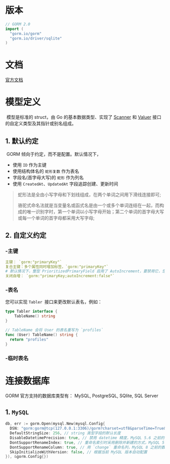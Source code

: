 # 版本

```go
// GORM 2.0
import (
  "gorm.io/gorm"
  "gorm.io/driver/sqlite"
)
```

# 文档

[官方文档](https://learnku.com/docs/gorm/v2/)

# 模型定义

​		模型是标准的 struct，由 Go 的基本数据类型、实现了 [Scanner](https://pkg.go.dev/database/sql/?tab=doc#Scanner) 和 [Valuer](https://pkg.go.dev/database/sql/driver#Valuer) 接口的自定义类型及其指针或别名组成。

## 1. 默认约定

​		GORM 倾向于约定，而不是配置。默认情况下，

- 使用 `ID` 作为主键
- 使用结构体名的 `蛇形复数` 作为表名
- 字段名(首字母大写)的 `蛇形` 作为列名
- 使用 `CreatedAt`、`UpdatedAt` 字段追踪创建、更新时间

> 蛇形法是全由小写字母和下划线组成，在两个单词之间用下滑线连接即可;
>
> 骆驼式命名法就是当变量名或函式名是由一个或多个单词连结在一起，而构成的唯一识别字时，第一个单词以小写字母开始；第二个单词的首字母大写或每一个单词的首字母都采用大写字母;

## 2. 自定义约定

### -主键

```yaml
主键： `gorm:"primaryKey"`
复合主键：多个属性同时增加标签，`gorm:"primaryKey"`
# 默认情况下，整型 PrioritizedPrimaryField 启用了 AutoIncrement，要禁用它，您需要为整型字段关闭 autoIncrement:false
关闭自增： `gorm:"primaryKey;autoIncrement:false"`
```

### -表名

您可以实现 `Tabler `接口来更改默认表名，例如：

```go
type Tabler interface {
    TableName() string
}

// TableName 会将 User 的表名重写为 `profiles`
func (User) TableName() string {
  return "profiles"
}
```

### -临时表名

# 连接数据库

GORM 官方支持的数据库类型有： MySQL, PostgreSQL, SQlite, SQL Server

## 1. `MySQL`

```go
db, err := gorm.Open(mysql.New(mysql.Config{
  DSN: "gorm:gorm@tcp(127.0.0.1:3306)/gorm?charset=utf8&parseTime=True&loc=Local", // DSN data source name
  DefaultStringSize: 256, // string 类型字段的默认长度
  DisableDatetimePrecision: true, // 禁用 datetime 精度，MySQL 5.6 之前的数据库不支持
  DontSupportRenameIndex: true, // 重命名索引时采用删除并新建的方式，MySQL 5.7 之前的数据库和 MariaDB 不支持重命名索引
  DontSupportRenameColumn: true, // 用 `change` 重命名列，MySQL 8 之前的数据库和 MariaDB 不支持重命名列
  SkipInitializeWithVersion: false, // 根据当前 MySQL 版本自动配置
}), &gorm.Config{})
```

